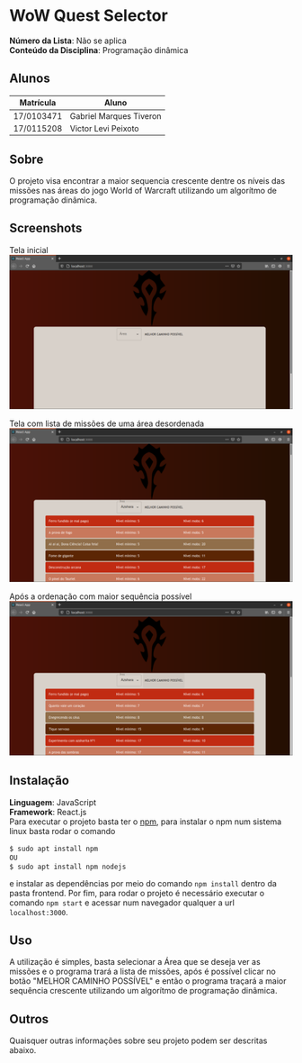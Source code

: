 # WoW Quest Selector

**Número da Lista**: Não se aplica<br>
**Conteúdo da Disciplina**: Programação dinâmica<br>

## Alunos
|Matrícula | Aluno |
| -- | -- |
| 17/0103471  |  Gabriel Marques Tiveron |
| 17/0115208  |  Victor Levi Peixoto |

## Sobre 
O projeto visa encontrar a maior sequencia crescente dentre  os níveis das missões nas áreas do jogo World of Warcraft utilizando um algorítmo de programação dinâmica.

## Screenshots

Tela inicial
![img1](./Tutorials/printPA/img1.png)

Tela com lista de missões de uma área desordenada
![img2](./Tutorials/printPA/img2.png)

Após a ordenação com maior sequência possível
![img3](./Tutorials/printPA/img3.png)

## Instalação 
**Linguagem**: JavaScript<br>
**Framework**: React.js<br>
Para executar o projeto basta ter o [npm](https://www.npmjs.com/get-npm),
para instalar o npm num sistema linux basta rodar o comando 
```
$ sudo apt install npm
OU
$ sudo apt install npm nodejs
```
e instalar as dependências por meio do comando ```npm install``` dentro da pasta frontend.
Por fim, para rodar o projeto é necessário executar o comando ```npm start``` e acessar num
navegador qualquer a url ```localhost:3000```.

## Uso 
A utilização é simples, basta selecionar a Área que se deseja ver as missões e o programa trará a lista de missões, após é possível clicar no botão "MELHOR CAMINHO POSSÍVEL" e então o programa traçará a maior sequência crescente utilizando um algorítmo de programação dinâmica.

## Outros 
Quaisquer outras informações sobre seu projeto podem ser descritas abaixo.




